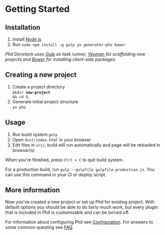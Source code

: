 # Getting Started

<!--After this walkthrough you will be able to use Phở Devstack with new or existing projects.-->

## Installation

1. Install [Node.js](http://nodejs.org/)
1. Run ```sudo npm install -g gulp yo generator-pho bower```

*Phở Devstack uses [Gulp][Gulp] as task runner, [Yeoman][Yeoman] for scaffolding new projects and [Bower][Bower] for installing client-side packages*

## Creating a new project

1. Create a project directory<br>
<code>mkdir <b>new-project</b> && cd $_</code>
1. Generate initial project structure<br>
```yo pho```

<!--## Setting up Phở for existing project

1. Run ```npm install pho-devstack gulp@3.6.0```
1. Create ```Gulpfile.js``` that uses default Phở config
1. Change config to match your project. It will probably have different directory structure.-->

## Usage
1. Run build system ```gulp```
1. Open ```dist/index.html``` in your browser
1. Edit files in ```src/```, build will run automatically and page will be reloaded in browser(s)

When you're finished, press ```Ctrl + C``` to quit build system.

For a production build, run ```gulp --gulpfile gulpfile-production.js```. You can use this command in your CI or deploy script.

## More information

Now you've created a new project or set up Phở for existing project. With default options you should be able to do fairly much work, but every plugin that is included in Phở is customizable and can be turned off.

For information about configuring Phở see [Configuration](configuration.md). For answers to some common questing see [FAQ](FAQ.md).

[Gulp]: http://gulpjs.com/
[Yeoman]: http://yeoman.io/
[Bower]: http://bower.io/